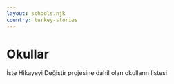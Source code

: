 ```yaml
---
layout: schools.njk
country: turkey-stories
---
```

# Okullar
İşte Hikayeyi Değiştir projesine dahil olan okulların listesi


